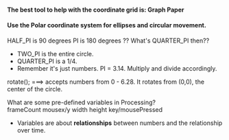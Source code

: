#### The best tool to help with the coordinate grid is: **Graph Paper**

#### Use the **Polar coordinate system** for ellipses and circular movement.

HALF_PI is 90 degrees
PI is 180 degrees
?? What's QUARTER_PI then??

* TWO_PI is the entire circle.
* QUARTER_PI is a 1/4.
* Remember it's just numbers. PI = 3.14. Multiply and divide accordingly.

rotate(); ===> accepts numbers from 0 - 6.28. It rotates from (0,0), the center of the circle.

<dt>What are some pre-defined variables in Processing?</dt>
frameCount
mousex/y
width
height
key/mousePressed

* Variables are about **relationships** between numbers and the relationship over time.



